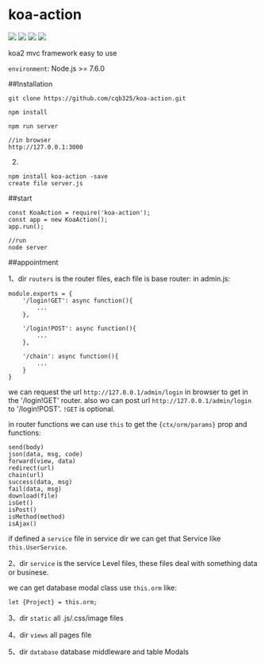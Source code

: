 # koa-action
![](https://img.shields.io/badge/koa--action-1.0.7-blue.svg) ![](https://img.shields.io/badge/build-passing-brightgreen.svg) ![](https://img.shields.io/badge/licence-MIT%20License-blue.svg) ![](https://img.shields.io/badge/dependencies-up%20to%20date-brightgreen.svg)

koa2 mvc framework  easy to use

`environment`: Node.js >= 7.6.0

##Installation

	git clone https://github.com/cqb325/koa-action.git

	npm install

	npm run server

	//in browser
	http://127.0.0.1:3000

2.

	npm install koa-action -save
	create file server.js
##start

	const KoaAction = require('koa-action');
	const app = new KoaAction();
	app.run();

	//run
	node server

##appointment

1、dir `routers` is the router files, each file is base router:
in admin.js:

	module.exports = {
	    '/login!GET': async function(){
	        ...
	    },

	    '/login!POST': async function(){
	        ...
	    },

	    '/chain': async function(){
	        ...
	    }
	}

we can request the url `http://127.0.0.1/admin/login` in browser to get in the '/login!GET' router.
also wo can post url `http://127.0.0.1/admin/login` to '/login!POST'.
`!GET` is optional.

in router functions we can use `this` to get the `{ctx/orm/params}` prop and
functions:

	send(body)
	json(data, msg, code)
	forward(view, data)
	redirect(url)
	chain(url)
	success(data, msg)
	fail(data, msg)
	download(file)
	isGet()
	isPost()
	isMethod(method)
	isAjax()

if defined a `service` file in service dir we can get that Service like `this.UserService`.

2、dir `service` is the service Level files, these files deal with something data or businese.

we can get database modal class use `this.orm` like:

	let {Project} = this.orm;

3、dir `static` all .js/.css/image files

4、dir `views` all pages file

5、dir `database` database middleware and table Modals
